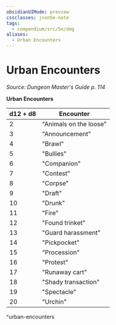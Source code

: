 ```yaml
---
obsidianUIMode: preview
cssclasses: json5e-note
tags:
  - compendium/src/5e/dmg
aliases:
  - Urban Encounters
---
```

# Urban Encounters
*Source: Dungeon Master's Guide p. 114* 

**Urban Encounters**

| d12 + d8 | Encounter |
|----------|-----------|
| 2 | "Animals on the loose" |
| 3 | "Announcement" |
| 4 | "Brawl" |
| 5 | "Bullies" |
| 6 | "Companion" |
| 7 | "Contest" |
| 8 | "Corpse" |
| 9 | "Draft" |
| 10 | "Drunk" |
| 11 | "Fire" |
| 12 | "Found trinket" |
| 13 | "Guard harassment" |
| 14 | "Pickpocket" |
| 15 | "Procession" |
| 16 | "Protest" |
| 17 | "Runaway cart" |
| 18 | "Shady transaction" |
| 19 | "Spectacle" |
| 20 | "Urchin" |
^urban-encounters
